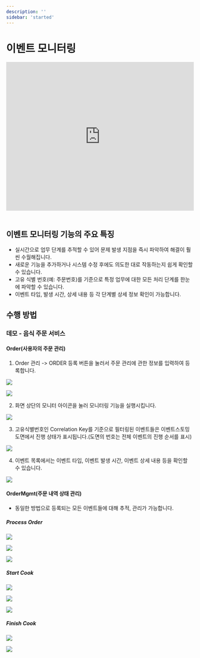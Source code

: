 ```yaml
---
description: ''
sidebar: 'started'
---
```


# 이벤트 모니터링

<div style = "height:400px; object-fit: cover;">
<iframe style = "width:100%; height:100%;" src="https://www.youtube.com/embed/Y3Si5eMNgTM" title="YouTube video player" frameborder="0" allow="accelerometer; autoplay; clipboard-write; encrypted-media; gyroscope; picture-in-picture" allowfullscreen></iframe>
</div><br>

## 이벤트 모니터링 기능의 주요 특징

- 실시간으로 업무 단계를 추적할 수 있어 문제 발생 지점을 즉시 파악하여 해결이 훨씬 수월해집니다.
- 새로운 기능을 추가하거나 시스템 수정 후에도 의도한 대로 작동하는지 쉽게 확인할 수 있습니다. 
- 고유 식별 번호(예: 주문번호)를 기준으로 특정 업무에 대한 모든 처리 단계를 한눈에 파악할 수 있습니다. 
- 이벤트 타입, 발생 시간, 상세 내용 등 각 단계별 상세 정보 확인이 가능합니다.

## 수행 방법

### 데모 - 음식 주문 서비스
#### Order(사용자의 주문 관리)
1. Order 관리 -> ORDER 등록 버튼을 눌러서 주문 관리에 관한 정보를 입력하여 등록합니다.

![](../../src/img/monitor-01.jpg)

![](../../src/img/monitor-02.jpg)

2. 화면 상단의 모니터 아이콘을 눌러 모니터링 기능을 실행시킵니다.

![](../../src/img/monitor-03.jpg)

3. 고유식별번호인 Correlation Key를 기준으로 필터링된 이벤트들은 이벤트스토밍 도면에서 진행 상태가 표시됩니다.(도면의 번호는 전체 이벤트의 진행 순서를 표시)

![](../../src/img/monitor-04.jpg)

4. 이벤트 목록에서는 이벤트 타입, 이벤트 발생 시간, 이벤트 상세 내용 등을 확인할 수 있습니다.

![](../../src/img/monitor-05.jpg)

#### OrderMgmt(주문 내역 상태 관리)
- 동일한 방법으로 등록되는 모든 이벤트들에 대해 추적, 관리가 가능합니다.

##### Process Order
![](../../src/img/monitor-06.jpg)

![](../../src/img/monitor-07.jpg)

![](../../src/img/monitor-08.jpg)

##### Start Cook
![](../../src/img/monitor-09.jpg)

![](../../src/img/monitor-10.jpg)

![](../../src/img/monitor-11.jpg)

##### Finish Cook
![](../../src/img/monitor-12.jpg)

![](../../src/img/monitor-13.jpg)
